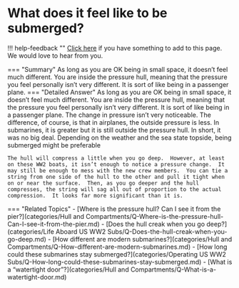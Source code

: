 # What does it feel like to be submerged?

!!! help-feedback ""
    [Click here](https://replace.md) if you have something to add to this page. We would love to hear from you.

=== "Summary"
    As long as you are OK being in small space, it doesn’t feel much different. You are inside the pressure hull, meaning that the pressure you feel personally isn’t very different. It is sort of like being in a passenger plane.
=== "Detailed Answer"
    As long as you are OK being in small space, it doesn’t feel much different.  You are inside the pressure hull, meaning that the pressure you feel personally isn’t very different.  It is sort of like being in a passenger plane.  The change in pressure isn’t very noticeable.  The difference, of course, is that in airplanes, the outside pressure is less.  In submarines, it is greater but it is still outside the pressure hull.  In short, it was no big deal.  Depending on the weather and the sea state topside, being submerged might be preferable

    The hull will compress a little when you go deep.  However, at least on these WW2 boats, it isn’t enough to notice a pressure change.  It may still be enough to mess with the new crew members.  You can tie a string from one side of the hull to the other and pull it tight when on or near the surface.  Then, as you go deeper and the hull compresses, the string will sag all out of proportion to the actual compression.  It looks far more significant than it is.
=== "Related Topics"
    - [Where is the pressure hull?  Can I see it from the pier?](categories/Hull and Compartments/Q-Where-is-the-pressure-hull-Can-I-see-it-from-the-pier.md)
    - [Does the hull creak when you go deep?](categories/Life Aboard US WW2 Subs/Q-Does-the-hull-creak-when-you-go-deep.md)
    - [How different are modern submarines?](categories/Hull and Compartments/Q-How-different-are-modern-submarines.md)
    - [How long could these submarines stay submerged?](categories/Operating US WW2 Subs/Q-How-long-could-these-submarines-stay-submerged.md)
    - [What is a “watertight door”?](categories/Hull and Compartments/Q-What-is-a-watertight-door.md)
